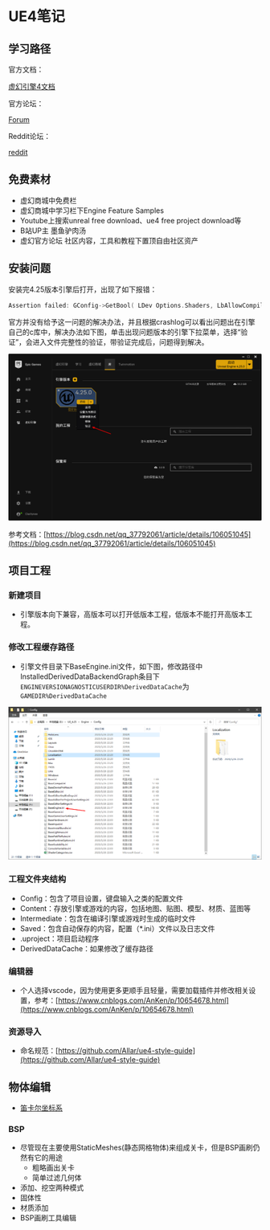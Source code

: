 # UE4笔记

## 学习路径

官方文档：

[虚幻引擎4文档](https://docs.unrealengine.com/zh-CN/index.html)

官方论坛：

[Forum](https://forums.unrealengine.com/)

Reddit论坛：

[reddit](https://www.reddit.com/)

## 免费素材

- 虚幻商城中免费栏
- 虚幻商城中学习栏下Engine Feature Samples
- Youtube上搜索unreal free download、ue4 free project download等
- B站UP主 墨鱼驴肉汤
- 虚幻官方论坛 社区内容，工具和教程下置顶自由社区资产

## 安装问题

安装完4.25版本引擎后打开，出现了如下报错：

```cpp
Assertion failed: GConfig->GetBool( LDev Options.Shaders, LbAllowCompilingThroughWorkers, bAllowCompilingThroughWorkers, GEngineIni ) [File:D:/Build/++UE4/Sync/Engine/Source/Runtime/Engine/Private/ShaderCompiler/ShaderCompiler.cpp]
```

官方并没有给予这一问题的解决办法，并且根据crashlog可以看出问题出在引擎自己的c库中，解决办法如下图，单击出现问题版本的引擎下拉菜单，选择“验证”，会进入文件完整性的验证，带验证完成后，问题得到解决。

![Untitled%20c5e118f52741420b960728d3f8db8548/Untitled.png](./MarkDownImg/Untitled.png)

参考文档：[https://blog.csdn.net/qq_37792061/article/details/106051045](https://blog.csdn.net/qq_37792061/article/details/106051045)

## 项目工程

### 新建项目

- 引擎版本向下兼容，高版本可以打开低版本工程，低版本不能打开高版本工程。

### 修改工程缓存路径

- 引擎文件目录下BaseEngine.ini文件，如下图，修改路径中InstalledDerivedDataBackendGraph条目下`ENGINEVERSIONAGNOSTICUSERDIR%DerivedDataCache`为`GAMEDIR%DerivedDataCache`

![Untitled%20c5e118f52741420b960728d3f8db8548/Untitled%201.png](./MarkDownImg/Untitled1.png)

### 工程文件夹结构

- Config：包含了项目设置，键盘输入之类的配置文件
- Content：存放引擎或游戏的内容，包括地图、贴图、模型、材质、蓝图等
- Intermediate：包含在编译引擎或游戏时生成的临时文件
- Saved：包含自动保存的内容，配置（*.ini）文件以及日志文件
- .uproject：项目启动程序
- DerivedDataCache：如果修改了缓存路径

### 编辑器

- 个人选择vscode，因为使用更多更顺手且轻量，需要加载插件并修改相关设置，参考：[https://www.cnblogs.com/AnKen/p/10654678.html](https://www.cnblogs.com/AnKen/p/10654678.html)

### 资源导入

- 命名规范：[https://github.com/Allar/ue4-style-guide](https://github.com/Allar/ue4-style-guide)

## 物体编辑

- [笛卡尔坐标系](https://baike.baidu.com/item/%E7%AC%9B%E5%8D%A1%E5%B0%94%E5%9D%90%E6%A0%87%E7%B3%BB/4522878?fr=aladdin)

### BSP

- 尽管现在主要使用StaticMeshes(静态网格物体)来组成关卡，但是BSP画刷仍然有它的用途
  - 粗略画出关卡
  - 简单过滤几何体
- 添加、挖空两种模式
- 固体性
- 材质添加
- BSP画刷工具编辑